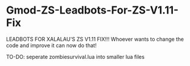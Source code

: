 # Gmod-ZS-Leadbots-For-ZS-V1.11-Fix
LEADBOTS FOR XALALAU'S ZS V1.11 FIX!!! 
Whoever wants to change the code and improve it can now do that!

TO-DO: seperate zombiesurvival.lua into smaller lua files
